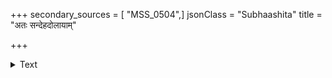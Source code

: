 +++
secondary_sources = [ "MSS_0504",]
jsonClass = "Subhaashita"
title = "अतः सन्देहदोलायाम्"

+++

<details><summary>Text</summary>

अतः संदेहदोलायां रोपणीयं न मानसम्।  
ग्रन्थेऽस्मिंश्चापचतुरैर् चीरचिन्तामणौ क्वचित्॥
</details>

